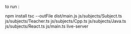 to run :

npm install
tsc --outFile dist/main.js js/subjects/Subject.ts js/subjects/Teacher.ts js/subjects/Cpp.ts js/subjects/Java.ts js/subjects/React.ts js/main.ts
live-server
